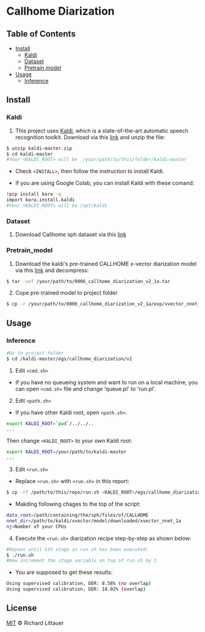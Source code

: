 # Callhome Diarization


## Table of Contents

- [Install](#install)
    - [Kaldi](#Kaldi)
    - [Dataset](#Dataset)
    - [Pretrain model](#Pretrain_model)
- [Usage](#usage)
    - [Inference](###Inference)
    

## Install
### Kaldi
1. This project uses [Kaldi](https://github.com/kaldi-asr), which is a state-of-the-art automatic speech recognition toolkit. Download via this [link](https://github.com/kaldi-asr/kaldi.git) and unzip the file:
```sh
$ unzip kaldi-master.zip
$ cd kaldi-master
#Your <KALDI_ROOT> will be  /your/path/to/this/folder/kaldi-master
```
 * Check `<INSTALL>`, then follow the instruction to install Kaldi.

 * If you are using Google Colab, you can install Kaldi with these comand:
```sh
!pip install kora -q
import kora.install.kaldi
#Your <KALDI_ROOT> will be /opt/kaldi
```
### Dataset
1. Download Callhome sph dataset via this [link](https://drive.google.com/drive/folders/1-LlaDXJrUyM23pF7pXWimKZTwG-EzDUt?usp=sharing)
### Pretrain_model
1. Download the kaldi's pre-trained CALLHOME x-vector diarization model via this [link](https://kaldi-asr.org/models/m6) and decompress:
```sh
$ tar -xvf /your/path/to/0006_callhome_diarization_v2_1a.tar
```
2. Cope pre-trained model to project folder
```sh
$ cp -r /your/path/to/0006_callhome_diarization_v2_1a/exp/xvector_nnet_1a <KALDI_ROOT>/egs/callhome_diarization/v2/exp
```

## Usage

### Inference
```sh
#Go to project folder
$ cd /kaldi-master/egs/callhome_diarization/v2
```
1. Edit `<cmd.sh>`

 * If you have no queueing system and want to run on a local machine, you can open `<cmd.sh>` file and change 'queue.pl' to 'run.pl'.
2. Edit `<path.sh>`

 * If you have other Kaldi root, open `<path.sh>`:
```sh
export KALDI_ROOT=`pwd`/../../..
...
```
Then change `<KALDI_ROOT>` to your own Kaldi root:
```sh
export KALDI_ROOT=/your/path/to/kaldi-master
...
```
3. Edit `<run.sh>`
 * Replace `<run.sh>` with `<run.sh>` in this report:
```sh
$ cp -rf /path/to/this/repo/run.sh <KALDI_ROOT>/egs/callhome_diarization/v2/run.sh
```
 * Makding following chages to the top of the script:
```sh
data_root=/path/containing/the/sph/files/of/CALLHOME
nnet_dir=/path/to/kaldi/xvector/model/downloaded/xvector_nnet_1a
nj=Number of your CPUs
```
4. Execute the `<run.sh>` diarization recipe step-by-step as shown below:
```sh
#Repeat until 5th stage in run.sh has been executed:
$ ./run.sh
#Now increment the stage variable on top of run.sh by 1
```
 * You are supposed to get these results:
```sh
Using supervised calibration, DER: 8.58% (no overlap)
Using supervised calibration, DER: 18.02% (overlap)
```
## License

[MIT](LICENSE) © Richard Littauer
